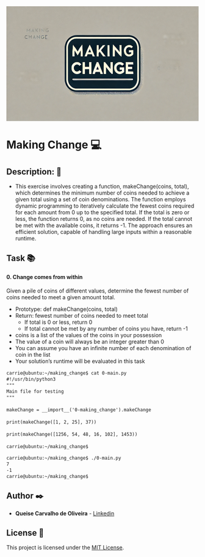 <img src="https://github.com/Qcarvalhooliveira/holbertonschool-interview/blob/main/making_change/image/Making-Change.png" width="1000" height="300">

# **Making Change** :computer:

## **Description:** :speech_balloon:

* This exercise involves creating a function, makeChange(coins, total), which determines the minimum number of coins needed to achieve a given total using a set of coin denominations. The function employs dynamic programming to iteratively calculate the fewest coins required for each amount from 0 up to the specified total. If the total is zero or less, the function returns 0, as no coins are needed. If the total cannot be met with the available coins, it returns -1. The approach ensures an efficient solution, capable of handling large inputs within a reasonable runtime.

## **Task** :books:

#### **0. Change comes from within**

Given a pile of coins of different values, determine the fewest number of coins needed to meet a given amount total.

* Prototype: def makeChange(coins, total)
* Return: fewest number of coins needed to meet total
    * If total is 0 or less, return 0
    * If total cannot be met by any number of coins you have, return -1
* coins is a list of the values of the coins in your possession
* The value of a coin will always be an integer greater than 0
* You can assume you have an infinite number of each denomination of coin in the list
* Your solution’s runtime will be evaluated in this task

```
carrie@ubuntu:~/making_change$ cat 0-main.py
#!/usr/bin/python3
"""
Main file for testing
"""

makeChange = __import__('0-making_change').makeChange

print(makeChange([1, 2, 25], 37))

print(makeChange([1256, 54, 48, 16, 102], 1453))

carrie@ubuntu:~/making_change$
```
```
carrie@ubuntu:~/making_change$ ./0-main.py
7
-1
carrie@ubuntu:~/making_change$
```

## **Author** :black_nib:

* **Queise Carvalho de Oliveira** - [Linkedin](https://www.linkedin.com/in/queise-carvalho-de-oliveira-50359749/)


## License :page_with_curl:
This project is licensed under the [MIT License](https://opensource.org/license/mit/).
